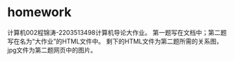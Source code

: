 # homework
计算机002程锦涛-2203513498计算机导论大作业。
第一题写在文档中；第二题写在名为“大作业”的HTML文件中。
剩下的HTML文件为第二题所需的关系图，jpg文件为第二题网页中的图片。
